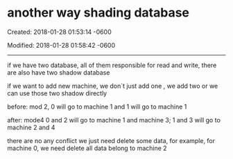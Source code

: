# another way shading database

Created: 2018-01-28 01:53:14 -0600

Modified: 2018-01-28 01:58:42 -0600

---

if we have two database, all of them responsible for read and write, there are also have two shadow database



if we want to add new machine, we don`t just add one , we add two or we can use those two shadow directly



before: mod 2, 0 will go to machine 1 and 1 will go to machine 1



after: mode4 0 and 2 will go to machine 1 and machine 3; 1 and 3 will go to machine 2 and 4



there are no any conflict we just need delete some data, for example, for machine 0, we need delete all data belong to machine 2
